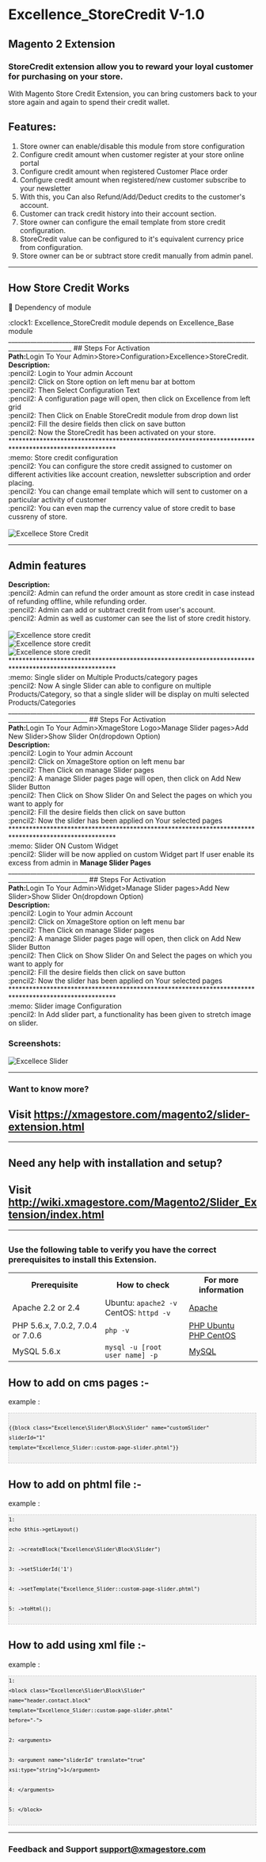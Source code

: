 # Excellence_StoreCredit V-1.0
## Magento 2 Extension

### StoreCredit extension allow you to reward your loyal customer for purchasing on your store.

With Magento Store Credit Extension, you can bring customers back to your store again and again to spend their credit wallet.


## Features:

1. Store owner can enable/disable this module from store configuration
2. Configure credit amount when customer register at your store online portal
3. Configure credit amount when registered Customer Place order
4. Configure credit amount when registered/new customer subscribe to your newsletter
5. With this, you Can also Refund/Add/Deduct credits to the customer's account.
6. Customer can track credit history into their account section.
7. Store owner can configure the email template from store credit configuration.
8. StoreCredit value can be configured to it's equivalent currency price from configuration.
9. Store owner can be or subtract store credit manually from admin panel.
___________________________________________________________________________________________________
## How Store Credit Works
:memo: Dependency of module
<div>
	<div>:clock1: Excellence_StoreCredit module depends on Excellence_Base module </div>
</div>
__________________________________________________________________________________________________
## Steps For Activation
<div>
	<div>
	   <b>Path:</b>Login To Your Admin>Store>Configuration>Excellence>StoreCredit.
	</div>
	<div>
		<b>Description: </b> <div>:pencil2: Login to Your admin Account</div>
				     <div>:pencil2: Click on Store option on left menu bar at bottom</div>
				     <div>:pencil2: Then Select Configuration Text</div>
				     <div>:pencil2: A configuration page will open, then click on Excellence from left grid</div>
				     <div>:pencil2: Then Click on Enable StoreCredit module from drop down list</div>
				     <div>:pencil2: Fill the desire fields then click on save button</div>
		<div>:pencil2: Now the StoreCredit has been activated on your store.</div>
	</div>
</div>
******************************************************************************************************
<div>
	:memo: Store credit configuration
	     <div>:pencil2: You can configure the store credit assigned to customer on different activities like account creation, newsletter subscription and order placing.</div>
	<div>:pencil2: You can change email template which will sent to customer on a particular activity of customer</div>
	<div>:pencil2: You can even map the currency value of store credit to base cussreny of store.</div>
</div>


<br/>
<img src="http://wiki.xmagestore.com/images/sc2.png" alt="Excellece Store Credit" title="store credit module">




_______________________________________________________________________________________________________
## Admin features
<div>
	<div>
	</div>
	<div>
		<b>Description: </b> <div>:pencil2: Admin can refund the order amount as store credit in case instead of refunding offline, while refunding order.</div>
				     <div>:pencil2: Admin can add or subtract credit from user's account.</div>
				     <div>:pencil2: Admin as well as customer can see the list of store credit history.</div>
	</div>
	<div>
		<br/>
		<img src="http://wiki.xmagestore.com/images/sc5.png" alt="Excellence store credit" title="store credit module"/>
		<br/>
		<img src="http://wiki.xmagestore.com/images/sc8.png" alt="Excellence store credit" title="store credit module"/>
		<br/>
		<img src="http://wiki.xmagestore.com/images/sc17.png" alt="Excellence store credit" title="store credit module"/>
	</div>
</div>
******************************************************************************************************
<div>
	:memo: Single slider on Multiple Products/category pages
	<div>:pencil2: Now A single Slider can able to configure on multiple Products/Category, so that a single slider will be display on multi selected Products/Categories</div>
</div>
_______________________________________________________________________________________________________
## Steps For Activation
<div>
	<div>
	   <b>Path:</b>Login To Your Admin>XmageStore Logo>Manage Slider pages>Add New Slider>Show Slider On(dropdown Option)
	</div>
	<div>
		<b>Description: </b> <div>:pencil2: Login to Your admin Account</div>
				     <div>:pencil2: Click on XmageStore option on left menu bar</div>
				     <div>:pencil2: Then Click on manage Slider pages</div>
				     <div>:pencil2: A manage Slider pages page will open, then click on Add New Slider Button</div>
				     <div>:pencil2: Then Click on Show Slider On and Select the pages on which you want to apply for</div>
				     <div>:pencil2: Fill the desire fields then click on save button</div>
		<div>:pencil2: Now the slider has been applied on Your selected pages</div>
	</div>
</div>
******************************************************************************************************
<div>
	:memo: Slider ON Custom Widget
	<div>:pencil2: Slider will be now applied on custom Widget part If user enable its excess from admin in <b>Manage Slider Pages</b></div>
</div>
_______________________________________________________________________________________________________
## Steps For Activation
<div>
	<div>
	   <b>Path:</b>Login To Your Admin>Widget>Manage Slider pages>Add New Slider>Show Slider On(dropdown Option)
	</div>
	<div>
		<b>Description: </b> <div>:pencil2: Login to Your admin Account</div>
				     <div>:pencil2: Click on XmageStore option on left menu bar</div>
				     <div>:pencil2: Then Click on manage Slider pages</div>
				     <div>:pencil2: A manage Slider pages page will open, then click on Add New Slider Button</div>
				     <div>:pencil2: Then Click on Show Slider On and Select the pages on which you want to apply for</div>
				     <div>:pencil2: Fill the desire fields then click on save button</div>
		<div>:pencil2: Now the slider has been applied on Your selected pages</div>
	</div>
</div>
******************************************************************************************************
<div>:memo: Slider image Configuration
	<div>:pencil2: In Add slider part, a functionality has been given to stretch image on slider.</div>
</div>

### Screenshots:

<img src="https://i.ibb.co/qJLNTxt/slider-Module.png" alt="Excellece Slider" title="slider module">

___________________________________________________________________________________________________

### Want to know more?

## Visit <a href='https://xmagestore.com/magento2/slider-extension.html' target='_blank'>https://xmagestore.com/magento2/slider-extension.html</a>
___________________________________________________________________________________________________
## Need any help with installation and setup?

## Visit <a href='http://wiki.xmagestore.com/Magento2/Slider_Extension/index.html' target='_blank'>http://wiki.xmagestore.com/Magento2/Slider_Extension/index.html</a>

___________________________________________________________________________________________________
## 

### Use the following table to verify you have the correct prerequisites to install this Extension.
<table>
	<tbody>
		<tr>
			<th>Prerequisite</th>
			<th>How to check</th>
			<th>For more information</th>
		</tr>
	<tr>
		<td>Apache 2.2 or 2.4</td>
		<td>Ubuntu: <code>apache2 -v</code><br>
		CentOS: <code>httpd -v</code></td>
		<td><a href="https://devdocs.magento.com/guides/v2.2/install-gde/prereq/apache.html">Apache</a></td>
	</tr>
	<tr>
		<td>PHP 5.6.x, 7.0.2, 7.0.4 or 7.0.6</td>
		<td><code>php -v</code></td>
		<td><a href="http://devdocs.magento.com/guides/v2.2/install-gde/prereq/php-ubuntu.html">PHP Ubuntu</a><br><a href="http://devdocs.magento.com/guides/v2.2/install-gde/prereq/php-centos.html">PHP CentOS</a></td>
	</tr>
	<tr><td>MySQL 5.6.x</td>
	<td><code>mysql -u [root user name] -p</code></td>
	<td><a href="http://devdocs.magento.com/guides/v2.2/install-gde/prereq/mysql.html">MySQL</a></td>
	</tr>
</tbody>
</table>

## How to add on cms pages :-

example :
	<pre  style="font-family:arial;font-size:12px;border:1px dashed #CCCCCC;width:99%;height:auto;overflow:auto;background:#f0f0f0;;background-image:URL(http://2.bp.blogspot.com/_z5ltvMQPaa8/SjJXr_U2YBI/AAAAAAAAAAM/46OqEP32CJ8/s320/codebg.gif);padding:0px;color:#000000;text-align:left;line-height:20px;"><code style="color:#000000;word-wrap:normal;"> {{block class="Excellence\Slider\Block\Slider" name="customSlider" sliderId="1" template="Excellence_Slider::custom-page-slider.phtml"}}  
</code></pre>

## How to add on phtml file :-

example : 
	<pre  style="font-family:arial;font-size:12px;border:1px dashed #CCCCCC;width:99%;height:auto;overflow:auto;background:#f0f0f0;;background-image:URL(http://2.bp.blogspot.com/_z5ltvMQPaa8/SjJXr_U2YBI/AAAAAAAAAAM/46OqEP32CJ8/s320/codebg.gif);padding:0px;color:#000000;text-align:left;line-height:20px;"><code style="color:#000000;word-wrap:normal;">1:  echo $this-&gt;getLayout()  
2:           -&gt;createBlock("Excellence\Slider\Block\Slider")  
3:           -&gt;setSliderId('1')  
4:           -&gt;setTemplate("Excellence_Slider::custom-page-slider.phtml")  
5:           -&gt;toHtml();  
</code></pre>


## How to add using xml file :-

example :
	<pre  style="font-family:arial;font-size:12px;border:1px dashed #CCCCCC;width:99%;height:auto;overflow:auto;background:#f0f0f0;;background-image:URL(http://2.bp.blogspot.com/_z5ltvMQPaa8/SjJXr_U2YBI/AAAAAAAAAAM/46OqEP32CJ8/s320/codebg.gif);padding:0px;color:#000000;text-align:left;line-height:20px;"><code style="color:#000000;word-wrap:normal;">1:  &lt;block class="Excellence\Slider\Block\Slider" name="header.contact.block" template="Excellence_Slider::custom-page-slider.phtml" before="-"&gt;  
2:         &lt;arguments&gt;  
3:            &lt;argument name="sliderId" translate="true" xsi:type="string"&gt;1&lt;/argument&gt;  
4:         &lt;/arguments&gt;  
5:  &lt;/block&gt;  
</code></pre>
___________________________________________________________________________________________________
### Feedback and Support <a href="mailto:support@xmagestore.com">support@xmagestore.com</a>
